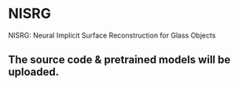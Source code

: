 # NISRG
NISRG: Neural Implicit Surface Reconstruction for Glass Objects

## The source code & pretrained models will be uploaded.
